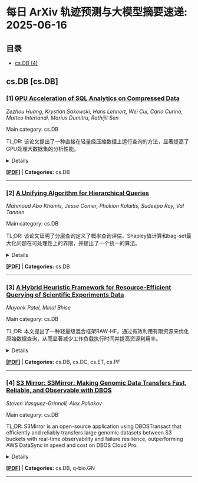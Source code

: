 # 每日 ArXiv 轨迹预测与大模型摘要速递: 2025-06-16

## 目录

- [cs.DB (4)](#cs-db)

## cs.DB [cs.DB]
### [1] [GPU Acceleration of SQL Analytics on Compressed Data](https://arxiv.org/abs/2506.10092)
*Zezhou Huang, Krystian Sakowski, Hans Lehnert, Wei Cui, Carlo Curino, Matteo Interlandi, Marius Dumitru, Rathijit Sen*

Main category: cs.DB

TL;DR: 该论文提出了一种直接在轻量级压缩数据上运行查询的方法，显著提高了GPU处理大数据集的分析性能。


<details>
  <summary>Details</summary>
Motivation: 为了解决GPU HBM容量有限，无法容纳大型数据集的问题，并且避免解压缩带来的性能开销，该研究旨在探索直接在压缩数据上进行计算的方法。

Method: 该论文提出了一套新的方法，用于直接在轻量级压缩数据上运行查询，包括游程编码（RLE）、索引编码、位宽缩减和字典编码等方案。其创新之处包括在不解压缩的情况下操作多个RLE列，处理异构列编码，并利用PyTorch张量运算实现跨设备的移植性。

Result: 实验结果表明，对于无法放入未压缩GPU内存的生产数据集上的真实查询，与最先进的商业CPU分析系统相比，速度提高了近一个数量级。

Conclusion: 该研究表明，通过直接在轻量级压缩数据上运行查询，可以显著提高GPU在处理大数据集上的分析性能，为更广泛的GPU应用铺平了道路。

Abstract: 由于GPU具有大规模的计算并行性和高带宽内存（HBM），因此非常适合加速（SQL）分析工作负载——当数据集适合GPU HBM时，性能是无与伦比的。不幸的是，与较低带宽的CPU主内存相比，GPU HBM通常仍然很小。除了跨多个GPU的暴力扩展之外，当前加速大型数据集查询的解决方案包括利用数据分区并在GPU HBM中加载较小的数据批次，以及与连接设备（例如CPU）的混合执行。不幸的是，这些方法受到较低主内存和主机到设备互连带宽的限制，引入了额外的I/O开销，或导致更高的成本。当试图在更大的数据集上扩展GPU的应用时，这是一个实质性的问题。数据压缩可以缓解这个瓶颈，但为了避免为昂贵的解压缩/解码付费，理想的解决方案必须包括直接对压缩形式的数据进行操作的计算原语。这是我们论文的重点：一套新的方法，用于直接在轻量级压缩数据上运行查询，使用游程编码（RLE）、索引编码、位宽缩减和字典编码等方案。我们的创新包括在不解压缩的情况下操作多个RLE列，处理异构列编码，并利用PyTorch张量运算实现跨设备的移植性。实验评估表明，对于无法放入未压缩GPU内存的生产数据集上的真实查询，与最先进的商业CPU分析系统相比，速度提高了一个数量级。这项工作为GPU在更广泛的用例中的应用铺平了道路，并且与大多数其他横向扩展或回退机制互补。

</details>

[**[PDF]**](https://arxiv.org/pdf/2506.10092) | **Categories:** cs.DB

---

### [2] [A Unifying Algorithm for Hierarchical Queries](https://arxiv.org/abs/2506.10238)
*Mahmoud Abo Khamis, Jesse Comer, Phokion Kolaitis, Sudeepa Roy, Val Tannen*

Main category: cs.DB

TL;DR: 该论文证明了分层查询定义了概率查询评估、Shapley值计算和bag-set最大化问题在可处理性上的界限，并提出了一个统一的算法。


<details>
  <summary>Details</summary>
Motivation: 分层查询定义了self-join free Boolean conjunctive queries (SJF-BCQ)在可处理性和难处理性之间的界限，针对以下两个广泛研究的问题：(i) 在元组独立的概率数据库上评估SJF-BCQ；(ii) 计算数据库中一个事实的Shapley值，该数据库上SJF-BCQ评估为真。该论文旨在确定分层查询是否也定义了另一个自然算法问题的可处理性和难处理性之间的界限，即“bag-set最大化”问题。

Method: 该论文提出了一个统一的多项式时间算法，该算法作用于一个抽象代数结构，称为“2-monoid”，适用于分层查询的概率查询评估、Shapley值计算和bag-set最大化问题。

Result: 对于非分层查询，bag-set最大化问题是一个NP完全优化问题。对于分层查询，概率查询评估、Shapley值计算和bag-set最大化这三个问题都存在一个统一的多项式时间算法。

Conclusion: 对于分层查询，概率查询评估、Shapley值计算和bag-set最大化这三个问题都存在一个统一的多项式时间算法，该算法作用于一个抽象代数结构，称为“2-monoid”。

Abstract: 分层查询在以下两个广泛研究的关于无自连接布尔合取查询（SJF-BCQ）的问题的可处理性和难处理性之间定义了界限：（i）在元组独立的概率数据库上评估SJF-BCQ；（ii）计算数据库中一个事实的Shapley值，在该数据库上SJF-BCQ的评估结果为真。本文确定了分层查询也定义了另一种自然算法问题的可处理性和难处理性之间的界限，我们称之为“bag-set最大化”问题。与SJF-BCQ $Q$ 相关的bag-set最大化问题是指：给定一个数据库 $\cal D$，找到 $Q$ 在包语义下所能取得的最大值，该数据库 $\cal D'$ 是通过从另一个给定的数据库 $\cal D^r$ 中添加最多 $\theta$ 个事实到 $\cal D$ 而获得的。对于非分层查询，我们证明了 bag-set 最大化问题是一个 NP 完全优化问题。更重要的是，对于分层查询，我们表明所有上述三个问题（概率查询评估、Shapley 值计算和 bag-set 最大化）都接受一个统一的多项式时间算法，该算法作用于一个抽象代数结构，称为“2-monoid”。这三个问题中的每一个都需要针对手头问题量身定制的 2-monoid 的不同实例化。

</details>

[**[PDF]**](https://arxiv.org/pdf/2506.10238) | **Categories:** cs.DB

---

### [3] [A Hybrid Heuristic Framework for Resource-Efficient Querying of Scientific Experiments Data](https://arxiv.org/abs/2506.10422)
*Mayank Patel, Minal Bhise*

Main category: cs.DB

TL;DR: 本文提出了一种轻量级混合框架RAW-HF，通过有效利用有限资源来优化原始数据查询，从而显著减少工作负载执行时间并提高资源利用率。


<details>
  <summary>Details</summary>
Motivation: 传统数据库管理系统（DBMS）和HTAP系统在开始查询执行之前，需要花费大量时间和资源将整个数据集加载到DBMS中。另一方面，原地引擎可能会多次重新解析所需数据，从而增加资源利用率和数据处理成本。此外，过度或不足的资源分配也会增加应用程序的运行成本。

Method: 提出了一种轻量级的资源可用性与工作负载感知混合框架（RAW-HF），以有效利用现有有限资源来优化原始数据查询。

Result: 在实际科学数据集工作负载（如Sloan Digital Sky Survey（SDSS）和Linked Observation Data（LOD））上应用RAW-HF的影响表明，与广泛使用的传统DBMS PostgreSQL相比，工作负载执行时间（WET）减少了90%以上和85%。

Conclusion: 与最先进的混合系统工作负载感知部分加载技术（WA）相比，RAW-HF将CPU、IO资源利用率和WET分别降低了26%、25%和26%，同时将内存利用率提高了33%。与基于机器学习的资源分配技术（如PCC）相比，RAW-HF使用的MUAR技术也具有优势。

Abstract: 科学实验和现代应用程序每天产生大量数据。大多数组织利用内部服务器或云资源来管理应用程序数据和工作负载。传统的数据库管理系统（DBMS）和HTAP系统在开始查询执行之前，需要花费大量时间和资源将整个数据集加载到DBMS中。另一方面，原地引擎可能会多次重新解析所需数据，从而增加资源利用率和数据处理成本。此外，过度或不足的资源分配也会增加应用程序的运行成本。本文提出了一种轻量级的资源可用性与工作负载感知混合框架（RAW-HF），以有效利用现有有限资源来优化原始数据查询。RAW-HF包括一些模块，这些模块有助于优化执行给定工作负载所需的资源，并最大限度地利用现有资源。在实际科学数据集工作负载（如Sloan Digital Sky Survey（SDSS）和Linked Observation Data（LOD））上应用RAW-HF的影响表明，与广泛使用的传统DBMS PostgreSQL相比，工作负载执行时间（WET）减少了90%以上和85%。与最先进的混合系统工作负载感知部分加载技术（WA）相比，总体CPU、IO资源利用率和WET分别降低了26%、25%和26%，同时内存利用率提高了33%。还介绍了RAW-HF使用的MUAR技术与基于机器学习的资源分配技术（如PCC）的比较。

</details>

[**[PDF]**](https://arxiv.org/pdf/2506.10422) | **Categories:** cs.DB, cs.DC, cs.ET, cs.PF

---

### [4] [S3 Mirror: S3Mirror: Making Genomic Data Transfers Fast, Reliable, and Observable with DBOS](https://arxiv.org/abs/2506.10886)
*Steven Vasquez-Grinnell, Alex Poliakov*

Main category: cs.DB

TL;DR: S3Mirror is an open-source application using DBOSTransact that efficiently and reliably transfers large genomic datasets between S3 buckets with real-time observability and failure resilience, outperforming AWS DataSync in speed and cost on DBOS Cloud Pro.


<details>
  <summary>Details</summary>
Motivation: To meet the needs of a large pharmaceutical organization for transferring large genomic sequencing datasets between S3 buckets quickly, reliably, and observably.

Method: The authors used the DBOSTransact durable execution framework.

Result: S3Mirror can run in a variety of environments, including DBOS Cloud Pro where it runs as much as 40x faster than AWS DataSync at a fraction of the cost.

Conclusion: S3Mirror is resilient to failures and allows for real-time filewise observability of ongoing and past transfers.

Abstract: 为了满足大型制药组织的需求，我们创建了 S3Mirror，一个用于在 S3 存储桶之间快速、可靠且可观察地传输大型基因组测序数据集的应用程序。我们使用 DBOSTransact 持久执行框架来实现这些目标，并对应用程序的性能和成本进行了基准测试。S3Mirror 是一个开源的 DBOS Python 应用程序，可以在各种环境中运行，包括 DBOS Cloud Pro，在其中运行速度比 AWS DataSync 快 40 倍，而成本仅为其一小部分。此外，S3Mirror 具有故障恢复能力，并允许对正在进行和过去的传输进行实时文件级可观察性。

</details>

[**[PDF]**](https://arxiv.org/pdf/2506.10886) | **Categories:** cs.DB, q-bio.GN

---
